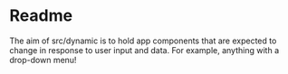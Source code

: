 # Readme

The aim of src/dynamic is to hold app components that are expected to change in response to user input and data. For example, anything with a drop-down menu! 